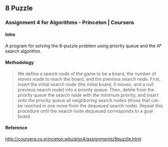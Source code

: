 ## 8 Puzzle
### Assignment 4 for Algorithms - Princeton | Coursera

#### Intro
A program for solving the 8-puzzle problem using priority queue and the A* search algorithm. 

#### Methodology
> We define a search node of the game to be a board, the number of moves made to reach the board, and the previous search node. First, insert the initial search node (the initial board, 0 moves, and a null previous search node) into a priority queue. Then, delete from the priority queue the search node with the minimum priority, and insert onto the priority queue all neighboring search nodes (those that can be reached in one move from the dequeued search node). Repeat this procedure until the search node dequeued corresponds to a goal board.

#### Reference

http://coursera.cs.princeton.edu/algs4/assignments/8puzzle.html

